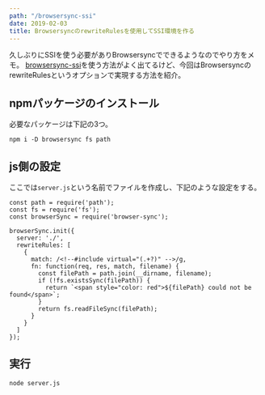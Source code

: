 ```yaml
---
path: "/browsersync-ssi"
date: 2019-02-03
title: BrowsersyncのrewriteRulesを使用してSSI環境を作る
---
```


久しぶりにSSIを使う必要がありBrowsersyncでできるようなのでやり方をメモ。
[browsersync-ssi](https://www.npmjs.com/package/browsersync-ssi)を使う方法がよく出てるけど、今回はBrowsersyncのrewriteRulesというオプションで実現する方法を紹介。

## npmパッケージのインストール
必要なパッケージは下記の3つ。
```
npm i -D browsersync fs path
```

## js側の設定
ここでは`server.js`という名前でファイルを作成し、下記のような設定をする。
```
const path = require('path');
const fs = require('fs');
const browserSync = require('browser-sync');

browserSync.init({
  server: './',
  rewriteRules: [
    {
      match: /<!--#include virtual="(.+?)" -->/g,
      fn: function(req, res, match, filename) {
        const filePath = path.join(__dirname, filename);
        if (!fs.existsSync(filePath)) {
          return `<span style="color: red">${filePath} could not be found</span>`;
        }
        return fs.readFileSync(filePath);
      }
    }
  ]
});
```

## 実行
```
node server.js
```